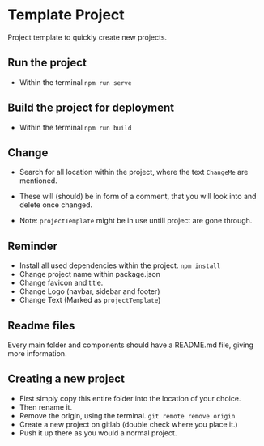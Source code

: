 # Template Project
Project template to quickly create new projects.


## Run the project
  - Within the terminal ```npm run serve```

## Build the project for deployment
  - Within the terminal ```npm run build```

## Change
  - Search for all location within the project, where the text ```ChangeMe``` are mentioned.
  - These will (should) be in form of a comment, that you will look into and delete once changed.

  - Note: ```projectTemplate``` might be in use untill project are gone through.

## Reminder
  - Install all used dependencies within the project. ```npm install```
  - Change project name within package.json
  - Change favicon and title.
  - Change Logo (navbar, sidebar and footer)
  - Change Text (Marked as ```projectTemplate```) 

## Readme files
Every main folder and components should have a README.md file, giving more information.


## Creating a new project
  - First simply copy this entire folder into the location of your choice.
  - Then rename it.
  - Remove the origin, using the terminal. ```git remote remove origin```
  - Create a new project on gitlab (double check where you place it.)
  - Push it up there as you would a normal project.

  